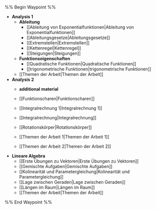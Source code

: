 %% Begin Waypoint %%
- **Analysis 1**
	- **Ableitung**
		- [[Ableitung von Exponentialfunktionen|Ableitung von Exponentialfunktionen]]
		- [[Ableitungsgesetze|Ableitungsgesetze]]
		- [[Extremstellen|Extremstellen]]
		- [[Kettenregel|Kettenregel]]
		- [[Steigungen|Steigungen]]
	- **Funktionseigenschaften**
		- [[Quadratische Funktionen|Quadratische Funktionen]]
		- [[trigonometrische Funktionen|trigonometrische Funktionen]]
	- [[Themen der Arbeit|Themen der Arbeit]]
- **Analysis 2**
	- **additional material**

	- [[Funktionscharen|Funktionscharen]]
	- [[Integralrechnung 1|Integralrechnung 1]]
	- [[Integralrechnung|Integralrechnung]]
	- [[Rotationskörper|Rotationskörper]]
	- [[Themen der Arbeit 1|Themen der Arbeit 1]]
	- [[Themen der Arbeit 2|Themen der Arbeit 2]]
- **Lineare Algebra**
	- [[Erste Übungen zu Vektoren|Erste Übungen zu Vektoren]]
	- [[Gemischte Aufgaben|Gemischte Aufgaben]]
	- [[Kolinearität und Parametergleichung|Kolinearität und Parametergleichung]]
	- [[Lage zwischen Geraden|Lage zwischen Geraden]]
	- [[Längen im Raum|Längen im Raum]]
	- [[Themen der Arbeit|Themen der Arbeit]]

%% End Waypoint %%
